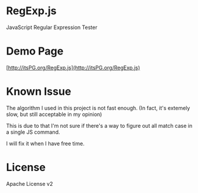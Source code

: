 RegExp.js
=========

JavaScript Regular Expression Tester

Demo Page
=========

[http://itsPG.org/RegExp.js](http://itsPG.org/RegExp.js)

Known Issue
===========

The algorithm I used in this project is not fast enough.
(In fact, it's extemely slow, but still acceptable in my opinion)

This is due to that I'm not sure if there's a way to figure out all match case in a single JS command.

I will fix it when I have free time.

License
========
Apache License v2